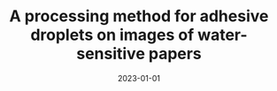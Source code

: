 ---
title: "A processing method for adhesive droplets on images of water-sensitive papers"
collection: publications
permalink: /publication/09_GSCZBM_poster
excerpt: ''
date: 2023-01-01
venue: 'ECPA'
paperurl: ''
citation: "Gao Q., Sozzi M., Carraro A., Zanchin A., Bettucci F., and Marinello F. (2023). &quot;A processing method for adhesive droplets on images of water-sensitive papers&quot; poster presented at <i>14th European Conference on Precision Agriculture</i>."
---